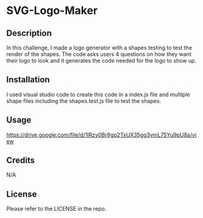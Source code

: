 # SVG-Logo-Maker

## Description

In this challenge, I made a logo generator with a shapes testing to test the render of the shapes. The code asks users 4 questions on how they want their logo to look and it generates the code needed for the logo to show up.

## Installation

I used visual studio code to create this code in a index.js file and multiple shape files including the shapes.test.js file to test the shapes.
## Usage

https://drive.google.com/file/d/1IRzy0Br8gp2TxUX35gg3vmL75Yu9pU8a/view

## Credits

N/A

## License 

Please refer to the LICENSE in the repo.
